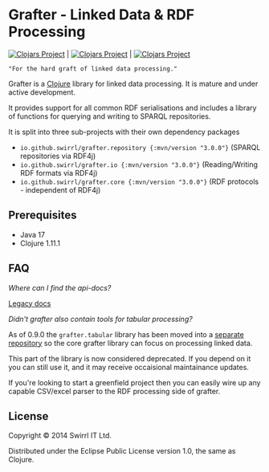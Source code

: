 # Grafter - Linked Data & RDF Processing

[![Clojars Project](https://img.shields.io/clojars/v/io.github.swirrl/grafter.repository.svg)](https://clojars.org/io.github.swirrl/grafter.repository) | [![Clojars Project](https://img.shields.io/clojars/v/io.github.swirrl/grafter.io.svg)](https://clojars.org/io.github.swirrl/grafter.io) | [![Clojars Project](https://img.shields.io/clojars/v/io.github.swirrl/grafter.core.svg)](https://clojars.org/io.github.swirrl/grafter.core)

    "For the hard graft of linked data processing."

Grafter is a [Clojure](http://clojure.org/) library for linked data
processing.  It is mature and under active development.

It provides support for all common RDF serialisations and
includes a library of functions for querying and writing to SPARQL
repositories.

It is split into three sub-projects with their own dependency packages

- `io.github.swirrl/grafter.repository {:mvn/version "3.0.0"}` (SPARQL repositories via RDF4j) 
- `io.github.swirrl/grafter.io {:mvn/version "3.0.0"}` (Reading/Writing RDF formats via RDF4j)
- `io.github.swirrl/grafter.core {:mvn/version "3.0.0"}` (RDF protocols - independent of RDF4j)

## Prerequisites

- Java 17
- Clojure 1.11.1

## FAQ

*Where can I find the api-docs?*

[Legacy docs]([http://api.grafter.org/](https://cljdoc.org/d/grafter/grafter/2.1.18))

*Didn't grafter also contain tools for tabular processing?*

As of 0.9.0 the `grafter.tabular` library has been moved into a
[separate repository](https://github.com/Swirrl/grafter.tabular) so
the core grafter library can focus on processing linked data.

This part of the library is now considered deprecated.  If you depend
on it you can still use it, and it may receive occaisional
maintainance updates.

If you're looking to start a greenfield project then you can easily
wire up any capable CSV/excel parser to the RDF processing side of
grafter.

## License

Copyright © 2014 Swirrl IT Ltd.

Distributed under the Eclipse Public License version 1.0, the same as
Clojure.
